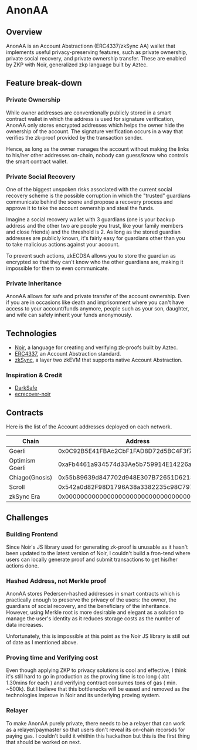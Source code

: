 # AnonAA

## Overview

AnonAA is an Account Abstractionn (ERC4337/zkSync AA) wallet that implements useful privacy-preserving features, such as private ownership, private social recovery, and private ownership transfer. These are enabled by ZKP with Noir, generalized zkp language built by Aztec.

## Feature break-down

### Private Ownership

While owner addresses are conventionally publicly stored in a smart contract wallet in which the address is used for signature verification, AnonAA only stores encrypted addresses which helps the owner hide the ownership of the account. The signature verification occurs in a way that verifies the zk-proof provided by the transaction sender.

Hence, as long as the owner manages the account without making the links to his/her other addresses on-chain, nobody can guess/know who controls the smart contract wallet.

### Private Social Recovery

One of the biggest unspoken risks associated with the current social recovery scheme is the possible corruption in which the "trusted" guardians communicate behind the scene and propose a recovery process and approve it to take the account ownership and steal the funds.

Imagine a social recovery wallet with 3 guardians (one is your backup address and the other two are people you trust, like your family members and close friends) and the threshold is 2. As long as the stored guardian addresses are publicly known, it's fairly easy for guardians other than you to take malicious actions against your account.

To prevent such actions, zkECDSA allows you to store the guardian as encrypted so that they can't know who the other guardians are, making it impossible for them to even communicate.

### Private Inheritance

AnonAA allows for safe and private transfer of the account ownership. Even if you are in occasions like death and imprisonment where you can't have access to your account/funds anymore, people such as your son, daughter, and wife can safely inherit your funds anonymously.

## Technologies

- [Noir](https://noir-lang.org/), a language for creating and verifying zk-proofs built by Aztec.
- [ERC4337](https://eips.ethereum.org/EIPS/eip-4337), an Account Abstraction standard.
- [zkSync](https://zksync.io/), a layer two zkEVM that supports native Account Abstraction.

### Inspiration & Credit

- [DarkSafe](https://github.com/colinnielsen/dark-safe)
- [ecrecover-noir](https://github.com/colinnielsen/ecrecover-noir)

## Contracts

Here is the list of the Account addresses deployed on each network.

| Chain           | Address                                    |
| --------------- | ------------------------------------------ |
| Goerli          | 0x0C92B5E41FBAc2CbF1FAD8D72d5BC4F3f73dA104 |
| Optimism Goerli | 0xaFb4461a934574d33Ae5b759914E14226a3d168e |
| Chiago(Gnosis)  | 0x55b89639d847702d948E307B72651D6213efDb7A |
| Scroll          | 0x542a0d82F98D1796A38a3382235c98C797eaC4F5 |
| zkSync Era      | 0x0000000000000000000000000000000000000000 |

## Challenges

### Building Frontend

Since Noir's JS library used for generating zk-proof is unusable as it hasn't been updated to the latest version of Noir, I couldn't build a fron-tend where users can locally generate proof and submit transactions to get his/her actions done.

### Hashed Address, not Merkle proof

AnonAA stores Pedersen-hashed addresses in smart contracts which is practically enough to preserve the privacy of the users: the owner, the guardians of social recovery, and the beneficiary of the inheritance. However, using Merkle root is more desirable and elegant as a solution to manage the user's identity as it reduces storage costs as the number of data increases.

Unfortunately, this is impossible at this point as the Noir JS library is still out of date as I mentioned above.

### Proving time and Verifying cost

Even though applying ZKP to privacy solutions is cool and effective, I think it's still hard to go in production as the proving time is too long ( abt 1.30mins for each ) and verifying contract consumes tons of gas ( min. ~500k). But I believe that this bottlenecks will be eased and removed as the technologies improve in Noir and its underlying proving system.

### Relayer

To make AnonAA purely private, there needs to be a relayer that can work as a relayer/paymaster so that users don't reveal its on-chain recorsds for paying gas. I couldn't build it whithin this hackathon but this is the first thing that should be worked on next.
